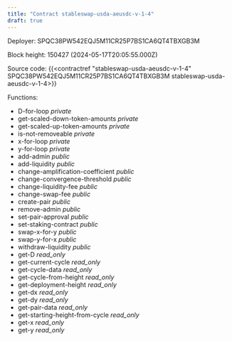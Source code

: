```yaml
---
title: "Contract stableswap-usda-aeusdc-v-1-4"
draft: true
---
```

Deployer: SPQC38PW542EQJ5M11CR25P7BS1CA6QT4TBXGB3M


 



Block height: 150427 (2024-05-17T20:05:55.000Z)

Source code: {{<contractref "stableswap-usda-aeusdc-v-1-4" SPQC38PW542EQJ5M11CR25P7BS1CA6QT4TBXGB3M stableswap-usda-aeusdc-v-1-4>}}

Functions:

* D-for-loop _private_
* get-scaled-down-token-amounts _private_
* get-scaled-up-token-amounts _private_
* is-not-removeable _private_
* x-for-loop _private_
* y-for-loop _private_
* add-admin _public_
* add-liquidity _public_
* change-amplification-coefficient _public_
* change-convergence-threshold _public_
* change-liquidity-fee _public_
* change-swap-fee _public_
* create-pair _public_
* remove-admin _public_
* set-pair-approval _public_
* set-staking-contract _public_
* swap-x-for-y _public_
* swap-y-for-x _public_
* withdraw-liquidity _public_
* get-D _read_only_
* get-current-cycle _read_only_
* get-cycle-data _read_only_
* get-cycle-from-height _read_only_
* get-deployment-height _read_only_
* get-dx _read_only_
* get-dy _read_only_
* get-pair-data _read_only_
* get-starting-height-from-cycle _read_only_
* get-x _read_only_
* get-y _read_only_

